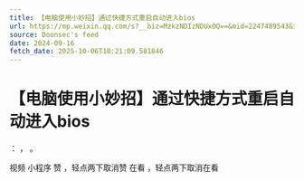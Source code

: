 ```yaml
---
title: 【电脑使用小妙招】通过快捷方式重启自动进入bios
url: https://mp.weixin.qq.com/s?__biz=MzkzNDIzNDUxOQ==&mid=2247489543&idx=4&sn=6ebaf836f791ba0a4174f1ef84c10466
source: Doonsec's feed
date: 2024-09-16
fetch_date: 2025-10-06T18:21:09.581846
---
```


# 【电脑使用小妙招】通过快捷方式重启自动进入bios

：
，
。

视频
小程序
赞
，轻点两下取消赞
在看
，轻点两下取消在看